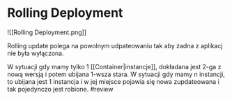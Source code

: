# Rolling Deployment

![[Rolling Deployment.png]]

Rolling update polega na powolnym udpateowaniu tak aby żadna z aplikacj nie była wyłączona.

W sytuacji gdy mamy tylko 1 [[Container|instancje]], dokładana jest 2-ga z nową wersją i potem ubijana 1-wsza stara.
W sytuacji gdy mamy n instancji, to ubijana jest 1 instancja i w jej miejsce pojawia się nowa zupdateowana i tak pojedynczo jest robione.
#review 